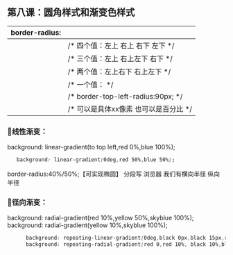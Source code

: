 ## 第八课：圆角样式和渐变色样式

| border-radius: |                                        |
| -------------- | -------------------------------------- |
|                | /* 四个值：左上 右上 右下 左下 */      |
|                | /* 三个值：左上 右上左下 右下 */       |
|                | /* 两个值：左上右下  右上左下 */       |
|                | /* 一个值： */                         |
|                | /* border-top-left-radius:90px; */     |
|                | /* 可以是具体xx像素  也可以是百分比 */ |

### 🐠线性渐变：

 background: linear-gradient(to top left,red 0%,blue 100%);

```css
   background: linear-gradient(0deg,red 50%,blue 50%); 
```

  border-radius:40%/50%;【可实现椭圆】
          分段写 浏览器 我们有横向半径  纵向半径 

### 🌳径向渐变：

background: radial-gradient(red 10%,yellow 50%,skyblue 100%);
        background: radial-gradient(yellow 10%,skyblue 100%); 

```css
      background: repeating-linear-gradient(0deg,black 0px,black 15px,red 15px,red 30px); 
      background: repeating-radial-gradient(red 0,red 10%, black 10%,black 20%); 
```
